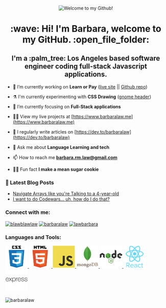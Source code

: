 <div align="center"><img src="https://i.ibb.co/JvMNfPk/gnome-gif.gif" alt="Welcome to my Github!" align="center"></div>

<h1 align="center">:wave:  Hi! I'm Barbara, welcome to my GitHub.  :open_file_folder:</h1>
<h2 align="center">I'm a :palm_tree: Los Angeles based software engineer coding full-stack Javascript applications.</h3>



- :construction: I’m currently working on **Learn or Pay** ([live site](https://learnorpay.carrd.co/) || [Github repo](https://github.com/barbaralaw/learnOrPay))

- :alembic: I'm currently experimenting with **CSS Drawing** ([gnome header](https://github.com/barbaralaw/playground))

- :dart: I’m currently focusing on **Full-Stack applications**

- :woman_technologist: View my live projects at [https://www.barbaralaw.me](https://www.barbaralaw.me)

- 📝 I regularly write articles on [https://dev.to/barbaralaw](https://dev.to/barbaralaw)

- 💬 Ask me about **Language Learning and tech**

- 📫 How to reach me **barbara.rm.law@gmail.com**

- :woman_cook: Fun fact **I make a mean sugar cookie**

### :pencil: Latest Blog Posts
<!-- BLOG-POST-LIST:START -->
- [Navigate Arrays like you're Talking to a 4-year-old](https://dev.to/barbaralaw/navigate-arrays-like-you-re-talking-to-a-4-year-old-1did)
- [I want to do Codewars... uh, how do I do that?](https://dev.to/barbaralaw/i-want-to-do-codewars-uh-how-do-i-do-that-1pf0)
<!-- BLOG-POST-LIST:END -->

<h3 align="left">Connect with me:</h3>
<p align="left">
<a href="https://twitter.com/blawblawlaw" target="blank"><img align="center" src="https://i.ibb.co/Nn7fSV4/icons8-twitter-64.png" alt="blawblawlaw" height="50" width="50" /></a>
<a href="https://dev.to/barbaralaw" target="blank"><img align="center" src="https://d2fltix0v2e0sb.cloudfront.net/dev-rainbow.svg" alt="barbaralaw" height="40" width="40" /></a>
<a href="https://linkedin.com/in/lawbarbara" target="blank"><img align="center" src="https://i.ibb.co/LNBRLRM/icons8-linkedin-64.png" alt="lawbarbara" height="50" width="50" /></a>
</p>

<h3 align="left">Languages and Tools:</h3>
<p align="left"> <a href="https://www.w3schools.com/css/" target="_blank"> <img src="https://raw.githubusercontent.com/devicons/devicon/master/icons/css3/css3-original-wordmark.svg" alt="css3" width="70" height="70"/> </a> <a href="https://www.w3.org/html/" target="_blank"> <img src="https://raw.githubusercontent.com/devicons/devicon/master/icons/html5/html5-original-wordmark.svg" alt="html5" width="70" height="70"/> </a> <a href="https://developer.mozilla.org/en-US/docs/Web/JavaScript" target="_blank"> <img src="https://raw.githubusercontent.com/devicons/devicon/master/icons/javascript/javascript-original.svg" alt="javascript" width="70" height="70"/> </a> <a href="https://www.mongodb.com/" target="_blank"> <img src="https://raw.githubusercontent.com/devicons/devicon/master/icons/mongodb/mongodb-original-wordmark.svg" alt="mongodb" width="70" height="70"/> </a> <a href="https://nodejs.org" target="_blank"> <img src="https://raw.githubusercontent.com/devicons/devicon/master/icons/nodejs/nodejs-original-wordmark.svg" alt="nodejs" width="70" height="70"/> </a> <a href="https://reactjs.org/" target="_blank"> <img src="https://raw.githubusercontent.com/devicons/devicon/master/icons/react/react-original-wordmark.svg" alt="react" width="70" height="70"/> </a> <a href="https://expressjs.com" target="_blank"> <img src="https://raw.githubusercontent.com/devicons/devicon/master/icons/express/express-original-wordmark.svg" alt="express" width="70" height="70"/> </a> </p>

<!-- <p>&nbsp;<img align="center" src="https://github-readme-stats.vercel.app/api?username=barbaralaw&show_icons=true&theme=vue-dark&locale=en" alt="barbaralaw" /></p> -->


<p><img align="center" src="https://github-readme-streak-stats.herokuapp.com/?user=barbaralaw&theme=vue-dark" alt="barbaralaw" /></p>
